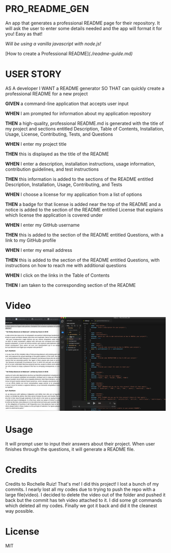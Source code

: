 # PRO_README_GEN
An app that generates a professional README page for their repository.
It will ask the user to enter some details needed and the app will format it for you! Easy as that!

*Will be using a vanilla javascript with node.js!*

[How to create a Professional README]*(./readme-guide.md)*

# USER STORY
AS A developer
I WANT a README generator
SO THAT can quickly create a professional README for a new project

__GIVEN__ a command-line application that accepts user input

__WHEN__ I am prompted for information about my application repository

__THEN__ a high-quality, professional README.md is generated with the title of my project and sections entitled Description, Table of Contents, Installation, Usage, License, Contributing, Tests, and Questions

__WHEN__ I enter my project title

__THEN__ this is displayed as the title of the README

__WHEN__ I enter a description, installation instructions, usage information, contribution guidelines, and test instructions

__THEN__ this information is added to the sections of the README entitled Description, Installation, Usage, Contributing, and Tests

__WHEN__ I choose a license for my application from a list of options

__THEN__ a badge for that license is added near the top of the README and a notice is added to the section of the README entitled License that explains which license the application is covered under

__WHEN__ I enter my GitHub username

__THEN__ this is added to the section of the README entitled Questions, with a link to my GitHub profile

__WHEN__ I enter my email address

__THEN__ this is added to the section of the README entitled Questions, with instructions on how to reach me with additional questions

__WHEN__ I click on the links in the Table of Contents

__THEN__ I am taken to the corresponding section of the README

# Video
[![Watch the video](Snip20200719_2.png)](https://www.youtube.com/watch?v=JpKe23OQSWw&t=9s)

# Usage
It will prompt user to input their answers about their project. When user finishes through the questions, it will generate a README file.

# Credits
Credits to Rochelle Ruiz! That's me! I did this project! I lost a bunch of my commits. I nearly lost all my codes due to trying to push the repo with a large file(video). I decided to delete the video out of the folder and pushed it back but the commit has teh video attached to it. I did some git commands which deleted all my codes. Finally we got it back and did it the cleanest way possible.

# License
MIT
